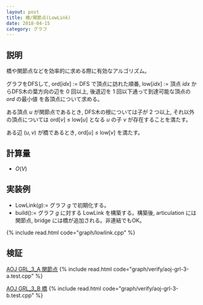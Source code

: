 ```yaml
---
layout: post
title: 橋/関節点(LowLink)
date: 2018-04-15
category: グラフ
---
```


## 説明
橋や関節点などを効率的に求める際に有効なアルゴリズム。

グラフをDFSして, ord[$idx$] := DFS で頂点に訪れた順番, low[$idx$] := 頂点 $idx$ からDFS木の葉方向の辺を $0$ 回以上, 後退辺を $1$ 回以下通って到達可能な頂点の $ord$ の最小値 を各頂点について求める。

ある頂点 $u$ が関節点であるとき, DFS木の根については子が $2$ つ以上, それ以外の頂点については ord[$v$] $\le$ low[$u$] となる $u$ の子 $v$ が存在することを満たす。

ある辺 $(u, v)$ が橋であるとき, ord[$u$] $\le$ low[$v$] を満たす。

## 計算量
* $O(V)$

## 実装例

* LowLink($g$):= グラフ $g$ で初期化する。
* build():= グラフ $g$ に対する LowLink を構築する。構築後, articulation には関節点, bridge には橋が追加される。非連結でもOK。

{% include read.html  code="graph/lowlink.cpp" %}

## 検証

[AOJ GRL_3_A 関節点](http://judge.u-aizu.ac.jp/onlinejudge/description.jsp?id=GRL_3_A)
{% include read.html code="graph/verify/aoj-grl-3-a.test.cpp" %}

[AOJ GRL_3_B 橋](http://judge.u-aizu.ac.jp/onlinejudge/description.jsp?id=GRL_3_B)
{% include read.html code="graph/verify/aoj-grl-3-b.test.cpp" %}
